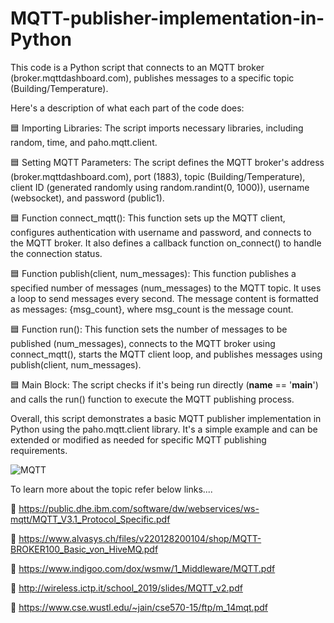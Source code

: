 # MQTT-publisher-implementation-in-Python
This code is a Python script that connects to an MQTT broker (broker.mqttdashboard.com), publishes messages to a specific topic (Building/Temperature).

Here's a description of what each part of the code does:

:blue_square: Importing Libraries: The script imports necessary libraries, including random, time, and paho.mqtt.client.

:blue_square: Setting MQTT Parameters: The script defines the MQTT broker's address (broker.mqttdashboard.com), port (1883), topic (Building/Temperature), client ID (generated randomly using random.randint(0, 1000)), username (websocket), and password (public1).

:blue_square: Function connect_mqtt(): This function sets up the MQTT client, configures authentication with username and password, and connects to the MQTT broker. It also defines a callback function on_connect() to handle the connection status.

:blue_square: Function publish(client, num_messages): This function publishes a specified number of messages (num_messages) to the MQTT topic. It uses a loop to send messages every second. The message content is formatted as messages: {msg_count}, where msg_count is the message count.

:blue_square: Function run(): This function sets the number of messages to be published (num_messages), connects to the MQTT broker using connect_mqtt(), starts the MQTT client loop, and publishes messages using publish(client, num_messages).

:blue_square: Main Block: The script checks if it's being run directly (__name__ == '__main__') and calls the run() function to execute the MQTT publishing process.

Overall, this script demonstrates a basic MQTT publisher implementation in Python using the paho.mqtt.client library. It's a simple example and can be extended or modified as needed for specific MQTT publishing requirements.

![MQTT](https://github.com/IndikaAnuradha/MQTT-publisher-implementation-in-Python/assets/122884553/8bed5399-9fb2-4934-9800-457e7eabae21)

To learn more about the topic refer below links....

:small_red_triangle_down: https://public.dhe.ibm.com/software/dw/webservices/ws-mqtt/MQTT_V3.1_Protocol_Specific.pdf

:small_red_triangle_down: https://www.alvasys.ch/files/v220128200104/shop/MQTT-BROKER100_Basic_von_HiveMQ.pdf

:small_red_triangle_down: https://www.indigoo.com/dox/wsmw/1_Middleware/MQTT.pdf

:small_red_triangle_down: http://wireless.ictp.it/school_2019/slides/MQTT_v2.pdf

:small_red_triangle_down: https://www.cse.wustl.edu/~jain/cse570-15/ftp/m_14mqt.pdf
